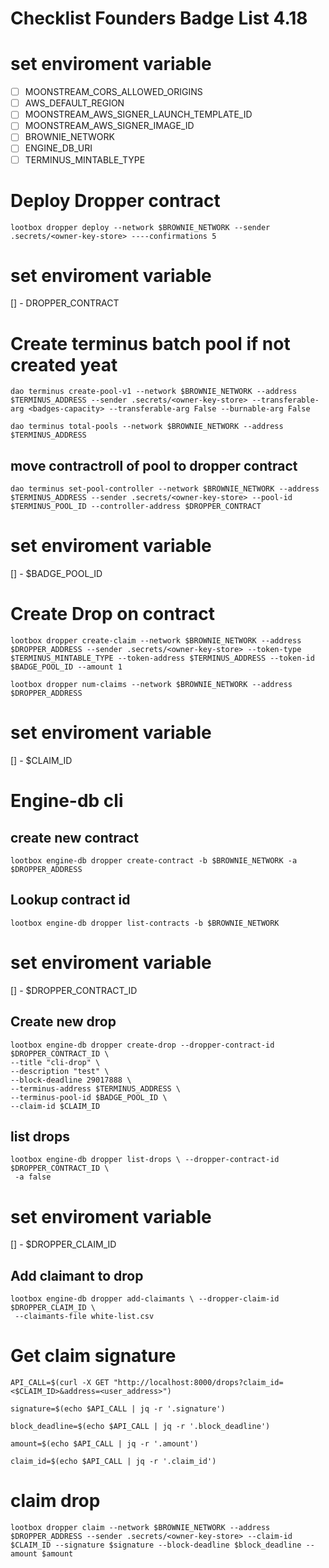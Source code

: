 # Checklist Founders Badge List 4.18

# set enviroment variable

- [ ] MOONSTREAM_CORS_ALLOWED_ORIGINS
- [ ] AWS_DEFAULT_REGION
- [ ] MOONSTREAM_AWS_SIGNER_LAUNCH_TEMPLATE_ID
- [ ] MOONSTREAM_AWS_SIGNER_IMAGE_ID
- [ ] BROWNIE_NETWORK
- [ ] ENGINE_DB_URI
- [ ] TERMINUS_MINTABLE_TYPE

# Deploy Dropper contract

```
lootbox dropper deploy --network $BROWNIE_NETWORK --sender .secrets/<owner-key-store> ----confirmations 5
```

# set enviroment variable

[] - DROPPER_CONTRACT

# Create terminus batch pool if not created yeat

```
dao terminus create-pool-v1 --network $BROWNIE_NETWORK --address $TERMINUS_ADDRESS --sender .secrets/<owner-key-store> --transferable-arg <badges-capacity> --transferable-arg False --burnable-arg False

```

```
dao terminus total-pools --network $BROWNIE_NETWORK --address $TERMINUS_ADDRESS

```

## move contractroll of pool to dropper contract

```
dao terminus set-pool-controller --network $BROWNIE_NETWORK --address $TERMINUS_ADDRESS --sender .secrets/<owner-key-store> --pool-id $TERMINUS_POOL_ID --controller-address $DROPPER_CONTRACT

```

# set enviroment variable

[] - $BADGE_POOL_ID

# Create Drop on contract

```
lootbox dropper create-claim --network $BROWNIE_NETWORK --address $DROPPER_ADDRESS --sender .secrets/<owner-key-store> --token-type $TERMINUS_MINTABLE_TYPE --token-address $TERMINUS_ADDRESS --token-id $BADGE_POOL_ID --amount 1

```

```
lootbox dropper num-claims --network $BROWNIE_NETWORK --address $DROPPER_ADDRESS
```

# set enviroment variable

[] - $CLAIM_ID

# Engine-db cli

## create new contract

```
lootbox engine-db dropper create-contract -b $BROWNIE_NETWORK -a $DROPPER_ADDRESS

```

## Lookup contract id

```
lootbox engine-db dropper list-contracts -b $BROWNIE_NETWORK
```

# set enviroment variable

[] - $DROPPER_CONTRACT_ID

## Create new drop

```
lootbox engine-db dropper create-drop --dropper-contract-id $DROPPER_CONTRACT_ID \
--title "cli-drop" \
--description "test" \
--block-deadline 29017888 \
--terminus-address $TERMINUS_ADDRESS \
--terminus-pool-id $BADGE_POOL_ID \
--claim-id $CLAIM_ID
```

## list drops

```
lootbox engine-db dropper list-drops \ --dropper-contract-id $DROPPER_CONTRACT_ID \
 -a false
```

# set enviroment variable

[] - $DROPPER_CLAIM_ID

## Add claimant to drop

```
lootbox engine-db dropper add-claimants \ --dropper-claim-id $DROPPER_CLAIM_ID \
 --claimants-file white-list.csv
```

# Get claim signature

```
API_CALL=$(curl -X GET "http://localhost:8000/drops?claim_id=<$CLAIM_ID>&address=<user_address>")
```

```
signature=$(echo $API_CALL | jq -r '.signature')
```

```
block_deadline=$(echo $API_CALL | jq -r '.block_deadline')
```

```
amount=$(echo $API_CALL | jq -r '.amount')
```

```
claim_id=$(echo $API_CALL | jq -r '.claim_id')
```

# claim drop

```
lootbox dropper claim --network $BROWNIE_NETWORK --address $DROPPER_ADDRESS --sender .secrets/<owner-key-store> --claim-id $CLAIM_ID --signature $signature --block-deadline $block_deadline --amount $amount
```
